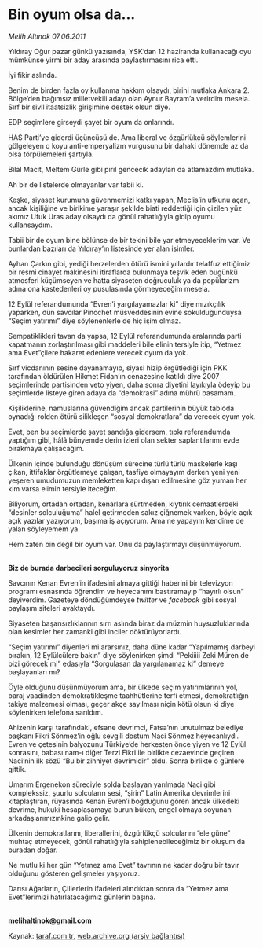 # Bin oyum olsa da...

*Melih Altınok 07.06.2011*

<div class="yazi"><p>Yıldıray Oğur pazar günkü yazısında, YSK’dan 12 haziranda kullanacağı oyu mümkünse yirmi bir aday arasında paylaştırmasını rica etti. </p>
<p>İyi fikir aslında. </p>
<p>Benim de birden fazla oy kullanma hakkım olsaydı, birini mutlaka Ankara 2. Bölge’den bağımsız milletvekili adayı olan Aynur Bayram’a verirdim mesela. Sırf bir sivil itaatsizlik girişimine destek olsun diye. </p>
<p>EDP seçimlere girseydi şayet bir oyum da onlarındı.</p>
<p>HAS Parti’ye giderdi üçüncüsü de. Ama liberal ve özgürlükçü söylemlerini gölgeleyen o koyu anti-emperyalizm vurgusunu bir dahaki dönemde az da olsa törpülemeleri şartıyla.</p>
<p>Bilal Macit, Meltem Gürle gibi pırıl gencecik adayları da atlamazdım mutlaka.</p>
<p>Ah bir de listelerde olmayanlar var tabii ki. </p>
<p>Keşke, siyaset kurumuna güvenmemizi katkı yapan, Meclis’in ufkunu açan, ancak kişiliğine ve birikime yaraşır şekilde biati reddettiği için çizilen yüz akımız Ufuk Uras aday olsaydı da gönül rahatlığıyla gidip oyumu kullansaydım.</p>
<p>Tabii bir de oyum bine bölünse de bir tekini bile yar etmeyeceklerim var. Ve bunlardan bazıları da Yıldıray’ın listesinde yer alan isimler.</p>
<p>Ayhan Çarkın gibi, yediği herzelerden ötürü ismini yıllardır telaffuz ettiğimiz bir resmî cinayet makinesini itiraflarda bulunmaya teşvik eden bugünkü atmosferi küçümseyen ve hatta siyaseten doğruculuk ya da popülarizm adına ona kastedenleri oy pusulasında görmeyeceğim mesela.</p>
<p>12 Eylül referandumunda “Evren’i yargılayamazlar ki” diye mızıkçılık yaparken, dün savcılar Pinochet müsveddesinin evine sokulduğunduysa “Seçim yatırımı” diye söylenenlerle de hiç işim olmaz.</p>
<p>Sempatiklikleri tavan da yapsa, 12 Eylül referandumunda aralarında parti kapatmanın zorlaştırılması gibi maddeleri bile elinin tersiyle itip, “Yetmez ama Evet”çilere hakaret edenlere verecek oyum da yok.</p>
<p>Sırf vicdanının sesine dayanamayıp, siyasi hizip örgütlediği için PKK tarafından öldürülen Hikmet Fidan’ın cenazesine katıldı diye 2007 seçimlerinde partisinden veto yiyen, daha sonra diyetini layıkıyla ödeyip bu seçimlerde listeye giren adaya da “demokrasi” adına mührü basamam.</p>
<p>Kişiliklerine, namuslarına güvendiğim ancak partilerinin büyük tabloda oynadığı rolden ötürü silikleşen “sosyal demokratlara” da verecek oyum yok.</p>
<p>Evet, ben bu seçimlerde şayet sandığa gidersem, tıpkı referandumda yaptığım gibi, hâlâ bünyemde derin izleri olan sekter saplantılarımı evde bırakmaya çalışacağım.</p>
<p>Ülkenin içinde bulunduğu dönüşüm sürecine türlü türlü maskelerle kaşı çıkan, ittifaklar örgütlemeye çalışan, tasfiye olmayayım derken yeni yeni yeşeren umudumuzun memleketten kapı dışarı edilmesine göz yuman her kim varsa elimin tersiyle iteceğim.</p>
<p>Biliyorum, ortadan ortadan, kenarlara sürtmeden, kıytırık cemaatlerdeki “desinler solculuğuma” halel getirmeden sakız çiğnemek varken, böyle açık açık yazılar yazıyorum, başıma iş açıyorum. Ama ne yapayım kendime de yalan söyleyemem ya.</p>
<p>Hem zaten bin değil bir oyum var. Onu da paylaştırmayı düşünmüyorum. </p>
<p><b><br/>Biz de burada darbecileri sorguluyoruz sinyorita</b></p>
<p>Savcının Kenan Evren’in ifadesini almaya gittiği haberini bir televizyon programı esnasında öğrendim ve heyecanımı bastıramayıp “hayırlı olsun” deyiverdim. Gazeteye döndüğümdeyse <i>twitter</i> ve <i>facebook</i> gibi sosyal paylaşım siteleri ayaktaydı. </p>
<p>Siyaseten başarısızlıklarının sırrı aslında biraz da müzmin huysuzluklarında olan kesimler her zamanki gibi inciler döktürüyorlardı.</p>
<p>“Seçim yatırımı” diyenleri mi ararsınız, daha düne kadar “Yapılmamış darbeyi bırakın, 12 Eylülcülere bakın” diye söylenirken şimdi “Pekiiiii Zeki Müren de bizi görecek mi” edasıyla “Sorgulasan da yargılanamaz ki” demeye başlayanları mı?</p>
<p>Öyle olduğunu düşünmüyorum ama, bir ülkede seçim yatırımlarının yol, baraj vaadinden demokratikleşme taahhütlerine terfi etmesi, demokratlığın takiye malzemesi olması, geçer akçe sayılması niçin kötü olsun ki diye söylenirken telefona sarıldım.</p>
<p>Ahizenin karşı tarafındaki, efsane devrimci, Fatsa’nın unutulmaz belediye başkanı Fikri Sönmez’in oğlu sevgili dostum Naci Sönmez heyecanlıydı. Evren ve çetesinin balyozunu Türkiye’de herkesten önce yiyen ve 12 Eylül sonrasını, babası nam-ı diğer Terzi Fikri ile birlikte cezaevinde geçiren Naci’nin ilk sözü “Bu bir zihniyet devrimidir” oldu. Sonra birlikte o günlere gittik. </p>
<p>Umarım Ergenekon süreciyle solda başlayan yarılmada Naci gibi komplekssiz, şuurlu solcuların sesi, “şirin” Latin Amerika devrimlerini kitaplaştıran, rüyasında Kenan Evren’i boğduğunu gören ancak ülkedeki devrime, hukuki hesaplaşamaya burun büken, engel olmaya soyunan arkadaşlarımızınkine galip gelir. </p>
<p>Ülkenin demokratlarını, liberallerini, özgürlükçü solcularını “ele güne” muhtaç etmeyecek, gönül rahatlığıyla sahiplenebileceğimiz bir oluşum da buradan doğar.</p>
<p>Ne mutlu ki her gün “Yetmez ama Evet” tavrının ne kadar doğru bir tavır olduğunu gösteren gelişmeler yaşıyoruz.</p>
<p>Darısı Ağarların, Çillerlerin ifadeleri alındıktan sonra da “Yetmez ama Evet”lerimizi hatırlatacağımız günlerin başına.</p>
<p><b><br/>melihaltinok@gmail.com</b></p>
</div>

Kaynak: [taraf.com.tr](http://www.taraf.com.tr/melih-altinok/makale-bin-oyum-olsa-da.htm), [web.archive.org (arşiv bağlantısı)](http://web.archive.org/web/20130911131426/http://www.taraf.com.tr/melih-altinok/makale-bin-oyum-olsa-da.htm)
